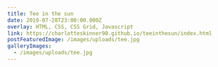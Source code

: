 ```yaml
---
title: Tee in the sun
date: 2019-07-28T23:00:00.000Z
overlay: HTML, CSS, CSS Grid, Javascript
link: https://charlotteskinner90.github.io/teeinthesun/index.html
postFeaturedImage: /images/uploads/tee.jpg
galleryImages:
  - /images/uploads/tee.jpg
---
```

